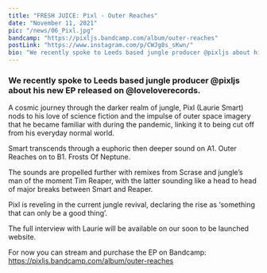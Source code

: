 ```yaml
---
title: "FRESH JUICE: Pixl - Outer Reaches"
date: "November 11, 2021"
pic: "/news/06_Pixl.jpg"
bandcamp: "https://pixljs.bandcamp.com/album/outer-reaches"
postLink: "https://www.instagram.com/p/CWJg8s_sKwn/"
bio: "We recently spoke to Leeds based jungle producer @pixljs about his new EP released on @loveloverecords..."
---
```


### We recently spoke to Leeds based jungle producer @pixljs about his new EP released on @loveloverecords.

A cosmic journey through the darker realm of jungle, Pixl (Laurie Smart) nods to his love of science fiction and the impulse of outer space imagery that he became familiar with during the pandemic, linking it to being cut off from his everyday normal world.

Smart transcends through a euphoric then deeper sound on A1. Outer Reaches on to B1. Frosts Of Neptune.

The sounds are propelled further with remixes from Scrase and jungle’s man of the moment Tim Reaper, with the latter sounding like a head to head of major breaks between Smart and Reaper.

Pixl is reveling in the current jungle revival, declaring the rise as ‘something that can only be a good thing’.

The full interview with Laurie will be available on our soon to be launched website.

For now you can stream and purchase the EP on Bandcamp: https://pixljs.bandcamp.com/album/outer-reaches
